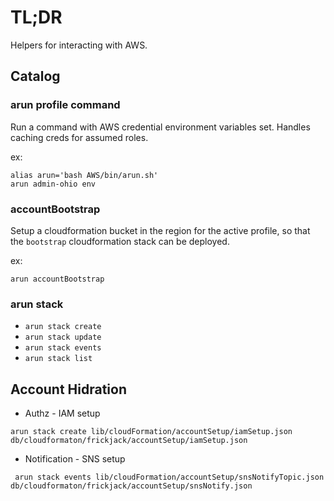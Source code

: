 # TL;DR

Helpers for interacting with AWS.

## Catalog

### arun profile command

Run a command with AWS credential environment variables set.  Handles caching creds for assumed roles.

ex:
```
alias arun='bash AWS/bin/arun.sh'
arun admin-ohio env
```

### accountBootstrap

Setup a cloudformation bucket in the region for the
active profile, so that the `bootstrap` cloudformation
stack can be deployed.

ex:
```
arun accountBootstrap
```

### arun stack

* `arun stack create`
* `arun stack update`
* `arun stack events`
* `arun stack list`

## Account Hidration

* Authz - IAM setup

```
arun stack create lib/cloudFormation/accountSetup/iamSetup.json db/cloudformaton/frickjack/accountSetup/iamSetup.json
```

* Notification - SNS setup

```
 arun stack events lib/cloudFormation/accountSetup/snsNotifyTopic.json db/cloudformaton/frickjack/accountSetup/snsNotify.json
 ```
